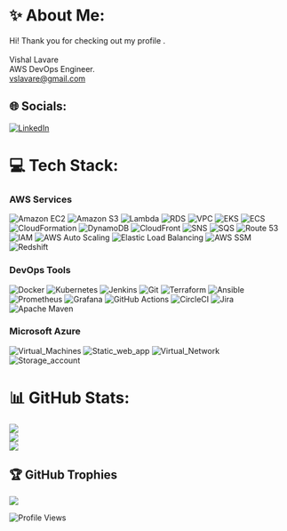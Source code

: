 # ✨ About Me:
Hi! Thank you for checking out my profile .
<br><br> Vishal Lavare<br>
         AWS DevOps Engineer.<br>
         vslavare@gmail.com
## 🌐 Socials:
[![LinkedIn](https://img.shields.io/badge/LinkedIn-%230077B5.svg?logo=linkedin&logoColor=white)](https://www.linkedin.com/in/vishal-lavare-117715285)

# 💻 Tech Stack:
  
### **AWS Services**
![Amazon EC2](https://img.shields.io/badge/EC2-%23FF9900.svg?style=plastic&logo=amazon-aws&logoColor=white) ![Amazon S3](https://img.shields.io/badge/S3-%23FF9900.svg?style=plastic&logo=amazon-s3&logoColor=white) ![Lambda](https://img.shields.io/badge/Lambda-%23FF9900.svg?style=plastic&logo=aws-lambda&logoColor=white) ![RDS](https://img.shields.io/badge/RDS-%23FF9900.svg?style=plastic&logo=amazon-rds&logoColor=white) ![VPC](https://img.shields.io/badge/VPC-%23FF9900.svg?style=plastic&logo=amazon-vpc&logoColor=white) ![EKS](https://img.shields.io/badge/EKS-%23FF9900.svg?style=plastic&logo=amazon-EKS&logoColor=white) ![ECS](https://img.shields.io/badge/ECS-%23FF9900.svg?style=plastic&logo=amazon-ECS&logoColor=white) ![CloudFormation](https://img.shields.io/badge/CloudFormation-%23FF9900.svg?style=plastic&logo=amazon-aws&logoColor=white) ![DynamoDB](https://img.shields.io/badge/DynamoDB-%23FF9900.svg?style=plastic&logo=amazon-dynamodb&logoColor=white) ![CloudFront](https://img.shields.io/badge/CloudFront-%23FF9900.svg?style=plastic&logo=amazon-cloudfront&logoColor=white) ![SNS](https://img.shields.io/badge/SNS-%23FF9900.svg?style=plastic&logo=amazon-sns&logoColor=white) ![SQS](https://img.shields.io/badge/SQS-%23FF9900.svg?style=plastic&logo=amazon-sqs&logoColor=white) ![Route 53](https://img.shields.io/badge/Route_53-%23FF9900.svg?style=plastic&logo=amazon-route53&logoColor=white) ![IAM](https://img.shields.io/badge/IAM-%23FF9900.svg?style=plastic&logo=amazon-iam&logoColor=white) ![AWS Auto Scaling](https://img.shields.io/badge/Auto_Scaling-%23FF9900.svg?style=plastic&logo=amazon-autoscaling&logoColor=white) ![Elastic Load Balancing](https://img.shields.io/badge/ELB-%23FF9900.svg?style=plastic&logo=amazon-elb&logoColor=white) ![AWS SSM](https://img.shields.io/badge/SSM-%23FF9900.svg?style=plastic&logo=amazon-ssm&logoColor=white) ![Redshift](https://img.shields.io/badge/Redshift-%23FF9900.svg?style=plastic&logo=amazon-redshift&logoColor=white)

### **DevOps Tools**
![Docker](https://img.shields.io/badge/Docker-%230db7ed.svg?style=plastic&logo=docker&logoColor=white) ![Kubernetes](https://img.shields.io/badge/Kubernetes-%23326ce5.svg?style=plastic&logo=kubernetes&logoColor=white) ![Jenkins](https://img.shields.io/badge/Jenkins-%23D24939.svg?style=plastic&logo=jenkins&logoColor=white) ![Git](https://img.shields.io/badge/Git-%23F05033.svg?style=plastic&logo=git&logoColor=white) ![Terraform](https://img.shields.io/badge/Terraform-%235835CC.svg?style=plastic&logo=terraform&logoColor=white) ![Ansible](https://img.shields.io/badge/Ansible-%23EE0000.svg?style=plastic&logo=ansible&logoColor=white) ![Prometheus](https://img.shields.io/badge/Prometheus-%23E6522C.svg?style=plastic&logo=prometheus&logoColor=white) ![Grafana](https://img.shields.io/badge/Grafana-%23F46800.svg?style=plastic&logo=grafana&logoColor=white) ![GitHub Actions](https://img.shields.io/badge/GitHub_Actions-%232671E5.svg?style=plastic&logo=githubactions&logoColor=white) ![CircleCI](https://img.shields.io/badge/CircleCI-%2332A92F.svg?style=plastic&logo=circleci&logoColor=white) ![Jira](https://img.shields.io/badge/Jira-%230db7ed.svg?style=plastic&logo=Jira&logoColor=white) ![Apache Maven](https://img.shields.io/badge/Maven-%23C71A36.svg?style=plastic&logo=apache-maven&logoColor=white)

### **Microsoft Azure**
![Virtual_Machines](https://img.shields.io/badge/Virtual_Machine-%23FF9900.svg?style=plastic&logo=virtual_machine&logoColor=white) ![Static_web_app](https://img.shields.io/badge/Static_web_app-%23FF9900.svg?style=plastic&logo=Static_web_app&logoColor=white) ![Virtual_Network](https://img.shields.io/badge/Virtual_Network-%23FF9900.svg?style=plastic&logo=virtual_Network&logoColor=white) ![Storage_account](https://img.shields.io/badge/Storage_account-%23FF9900.svg?style=plastic&logo=Storage_account&logoColor=white)

# 📊 GitHub Stats:
![](https://github-readme-stats.vercel.app/api?username=vishalLavare&theme=dark&hide_border=false&include_all_commits=false&count_private=false)<br/>
![](https://github-readme-streak-stats.herokuapp.com/?user=vishalLavare&theme=dark&hide_border=false)<br/>
![](https://github-readme-stats.vercel.app/api/top-langs/?username=vishalLavare&theme=dark&hide_border=false&include_all_commits=false&count_private=false&layout=compact)

## 🏆 GitHub Trophies
![](https://github-profile-trophy.vercel.app/?username=vishalLavare&theme=gruvbox&no-frame=false&no-bg=true&margin-w=4)

![Profile Views](https://komarev.com/ghpvc/?username=vishalLavare&color=blue)


<!-- Proudly created with GPRM ( https://gprm.itsvg.in ) -->
